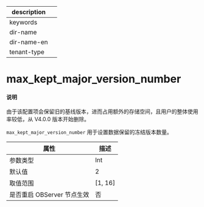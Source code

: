 |description||
|---|---|
|keywords||
|dir-name||
|dir-name-en||
|tenant-type||

# max_kept_major_version_number

<main id="notice" type='explain'>
<h4>说明</h4>
<p>由于该配置项会保留旧的基线版本，进而占用额外的存储空间，且用户的整体使用率较低，从 V4.0.0 版本开始删除。</p>
</main>

`max_kept_major_version_number` 用于设置数据保留的冻结版本数量。

|      **属性**      |  **描述**   |
|------------------|-----------|
| 参数类型             | Int        |
| 默认值              | 2         |
| 取值范围             | \[1, 16\] |
| 是否重启 OBServer 节点生效 | 否         |



